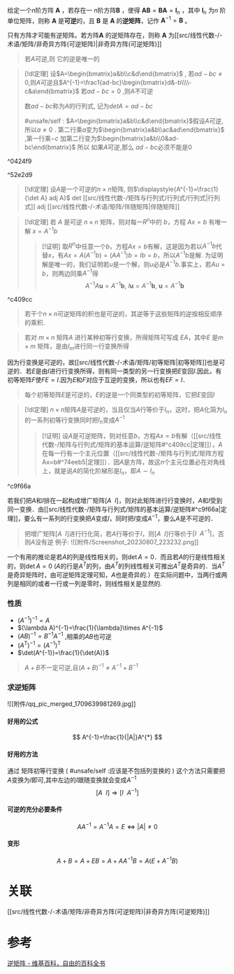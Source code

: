 
给定一个$n$阶方阵 $\mathbf{A}$ ，若存在一 $n$阶方阵$\mathbf {B}$ ，使得 $\mathbf{AB}=\mathbf{BA}=\mathbf{I}_n$ ，其中  $\mathbf{I}_n$ 为$n$ 阶单位矩阵，则称 $\mathbf{A}$ 是**可逆**的，且 $\mathbf {B}$ 是 $\mathbf{A}$ 的**逆矩阵**，记作 $\mathbf {A} ^{-1}=\mathbf {B}$ 。

只有方阵才可能有逆矩阵。若方阵$\mathbf{A}$ 的逆矩阵存在，则称 $\mathbf{A}$ 为[[src/线性代数-/-术语/矩阵/非奇异方阵(可逆矩阵)|非奇异方阵(可逆矩阵)]]

> 若$A$可逆,则 它的逆是唯一的


> [!dl定理] 
> 设$A=\begin{bmatrix}a&b\\c&d\end{bmatrix}$ , 若$ad-bc\neq0$,则$A$可逆且$A^{-1}=\frac1{ad-bc}\begin{bmatrix}d&-b\\\\-c&a\end{bmatrix}$
> 若$ad-bc=0$ ,则$A$不可逆
> 
> 数$ad-bc$称为$A$的行列式, 记为$det A=ad-bc$
> 
> 
> #unsafe/self  : $A=\begin{bmatrix}a&b\\c&d\end{bmatrix}$假设$A$可逆,所以$a\neq 0$ . 第二行乘$a$变为$\begin{bmatrix}a&b\\ac&ad\end{bmatrix}$ ,第一行乘$-c$ 加第二行变为$\begin{bmatrix}a&b\\0&ad-bc\end{bmatrix}$ 所以 如果$A$可逆,那么 $ad-bc$必须不能是$0$ 

^0424f9

^52e2d9
> [!dl定理] 
> 设$A$是一个可逆的$n\times n$矩阵, 则$\displaystyle{A^{-1}=\frac{1}{\det A} adj A}$
> det [[src/线性代数-/矩阵与行列式/行列式/行列式|行列式]]
> adj [[src/线性代数-/-术语/矩阵/伴随矩阵|伴随矩阵]]


> [!dl定理] 
> 若 $A$ 是可逆 $n\times n$ 矩阵，则对每一$R^{n}$中的 $b$，方程 $Ax=b$ 有唯一解 $x=A^{-1}b$ 
> > [!证明] 
> > 取$R^{n}$中任意一个$b$，方程$Ax=b$有解，这是因为若以$A^{-1}b$代替$x$，有$Ax=A(A^{-1}b)=(AA^{-1})b=Ib=b$，所以$A^{-1}b$是解.
> > 为证明解是唯一的，我们证明若$u$是一个解，则$u$必是$A^{-1}b$.事实上，若$Au=b$，则两边同乘$A^{-1}$得$$A^{-1}A\boldsymbol{u}=A^{-1}\boldsymbol{b},~I\boldsymbol{u}=A^{-1}\boldsymbol{b},~\boldsymbol{u}=A^{-1}\boldsymbol{b}$$

^c409cc

> 若干个$n\times n$可逆矩阵的积也是可逆的，其逆等于这些矩阵的逆按相反顺序的乘积.


> 若对 $m×n$ 矩阵$A$ 进行某种初等行变换，所得矩阵可写成 $EA$，其中$E$ 是$m×m$ 矩阵，是由$I_m$进行同一行变换所得

因为行变换是可逆的，故[[src/线性代数-/-术语/矩阵/初等矩阵|初等矩阵]]也是可逆的．若$E$是由$I$进行行变换所得，则有同一类型的另一行变换把$E$变回$I$.因此，有初等矩阵$F$使$FE=I$.因为$E$和$F$对应于互逆的变换，所以也有$EF=I$．

> 每个初等矩阵$E$是可逆的，$E$的逆是一个同类型的初等矩阵，它把$E$变回$I$


> [!dl定理] 
> $n\times n$矩阵$A$是可逆的，当且仅当$A$行等价于$I_n$，这时，把$A$化简为$I_n$的一系列初等行变换同时把$I_n$变成$A^{-1}$
> > [!证明] 
> > 设$A$是可逆矩阵，则对任意$b$，方程$Ax=b$有解（[[src/线性代数-/矩阵与行列式/矩阵的基本运算/逆矩阵#^c409cc|定理]]），$A$在每一行有一个主元位置（[[src/线性代数-/矩阵与行列式/矩阵方程Ax=b#^74eeb5|定理]]）．因$A$是方阵，故这$n$个主元位置必在对角线上，就是说$A$的简化阶梯形是$I_n$，即$A\sim I_n$

^c9f66a


若我们把$A$和$I$排在一起构成增广矩阵$[A~~I]$，则对此矩阵进行行变换时，$A$和$I$受到同一变换．由[[src/线性代数-/矩阵与行列式/矩阵的基本运算/逆矩阵#^c9f66a|定理]]，要么有一系列的行变换把$A$变成$I$，同时把$I$变成$A^{-1}$，要么$A$是不可逆的．

> 把增广矩阵$[A~~I]$进行行化简，若$A$行等价于$I$，则$[A~~I]$行等价于$[I~~A^{-1}]$，否则$A$没有逆
> 例子:
> ![[附件/Screenshot_20230807_223232.png]]





一个有用的推论是若$A$的列是线性相关的，则$\det A=0$．而且若$A$的行是线性相关的，则$\det A=0$ ($A$的行是$A^T$的列，由$A^T$的列线性相关可推出$A^{T}$是奇异的．当$A^{T}$是奇异矩阵时，由可逆矩阵定理可知，$A$也是奇异的.）在实际问题中，当两行或两列是相同的或者一行或一列是零时，则线性相关是显然的.



### 性质
- $\left (A^{-1}  \right )^{-1}=A$ 
- $(\lambda A)^{-1}=\frac{1}{\lambda}\times A^{-1}$ 
- $(AB)^{-1}=B^{-1}A^{-1}$  ,相乘的$AB$也可逆
- $\left (A^\mathrm{T} \right )^{-1}=\left (A^{-1} \right )^{\mathrm{T}}$ 
- $\det(A^{-1})=\frac{1}{\det(A)}$ 

> $A+B$不一定可逆,且$(A+B)^{-1}\neq A^{-1}+B^{-1}$

### 求逆矩阵
![[附件/qq_pic_merged_1709639981269.jpg]]

#### 好用的公式
$$
A^{-1}=\frac{1}{|A|}A^{*}
$$
#### 好用的方法
通过 矩阵初等行变换 ( #unsafe/self :应该是不包括列变换的 )
这个方法只需要把$A$变换为$I$即可,其中左边的$I$跟随变换就会变成$A^{-1}$
$$
[A~~I] \Longrightarrow  [I~~A^{-1}]
$$
#### 可逆的充分必要条件
$$
AA^{-1}=A^{-1}A=E \Longleftrightarrow  |A|\neq  0
$$
#### 变形
$$
A+B=A+EB=A+AA^{-1}B=A(E+A^{-1}B)
$$

# 关联
[[src/线性代数-/-术语/矩阵/非奇异方阵(可逆矩阵)|非奇异方阵(可逆矩阵)]]

# 参考
[逆矩阵 - 维基百科，自由的百科全书](https://zh.wikipedia.org/wiki/%E9%80%86%E7%9F%A9%E9%98%B5)

